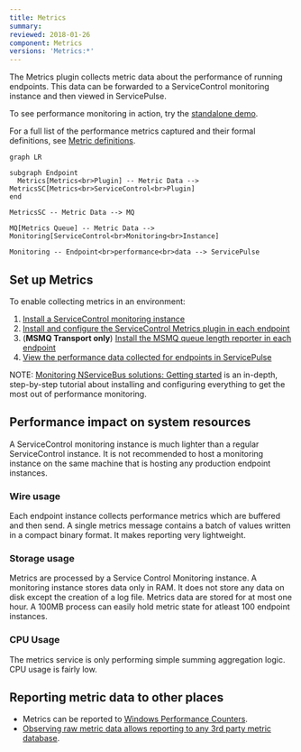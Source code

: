 ```yaml
---
title: Metrics
summary:
reviewed: 2018-01-26
component: Metrics
versions: 'Metrics:*'
---
```


The Metrics plugin collects metric data about the performance of running endpoints. This data can be forwarded to a ServiceControl monitoring instance and then viewed in ServicePulse.

To see performance monitoring in action, try the [standalone demo](/tutorials/monitoring-demo/).

For a full list of the performance metrics captured and their formal definitions, see [Metric definitions](definitions.md).

```mermaid
graph LR

subgraph Endpoint
  Metrics[Metrics<br>Plugin] -- Metric Data --> MetricsSC[Metrics<br>ServiceControl<br>Plugin]
end

MetricsSC -- Metric Data --> MQ

MQ[Metrics Queue] -- Metric Data --> Monitoring[ServiceControl<br>Monitoring<br>Instance]

Monitoring -- Endpoint<br>performance<br>data --> ServicePulse
```


## Set up Metrics

To enable collecting metrics in an environment:

1. [Install a ServiceControl monitoring instance](/servicecontrol/monitoring-instances/)
2. [Install and configure the ServiceControl Metrics plugin in each endpoint](install-plugin.md)
3. (**MSMQ Transport only**) [Install the MSMQ queue length reporter in each endpoint](msmq-queue-length.md)
4. [View the performance data collected for endpoints in ServicePulse](in-servicepulse.md)

NOTE: [Monitoring NServiceBus solutions: Getting started](/tutorials/monitoring-setup/) is an in-depth, step-by-step tutorial about installing and configuring everything to get the most out of performance monitoring.


## Performance impact on system resources

A ServiceControl monitoring instance is much lighter than a regular ServiceControl instance. It is not recommended to host a monitoring instance on the same machine that is hosting any production endpoint instances.

### Wire usage

Each endpoint instance collects performance metrics which are buffered and then send. A single metrics message contains a batch of values written in a compact binary format. It makes reporting very lightweight.

### Storage usage

Metrics are processed by a Service Control Monitoring instance. A monitoring instance stores data only in RAM. It does not store any data on disk except the creation of a log file. Metrics data are stored for at most one hour. A 100MB process can easily hold metric state for atleast 100 endpoint instances.

### CPU Usage

The metrics service is only performing simple summing aggregation logic. CPU usage is fairly low.


## Reporting metric data to other places

- Metrics can be reported to [Windows Performance Counters](performance-counters.md).
- [Observing raw metric data allows reporting to any 3rd party metric database](raw.md).
